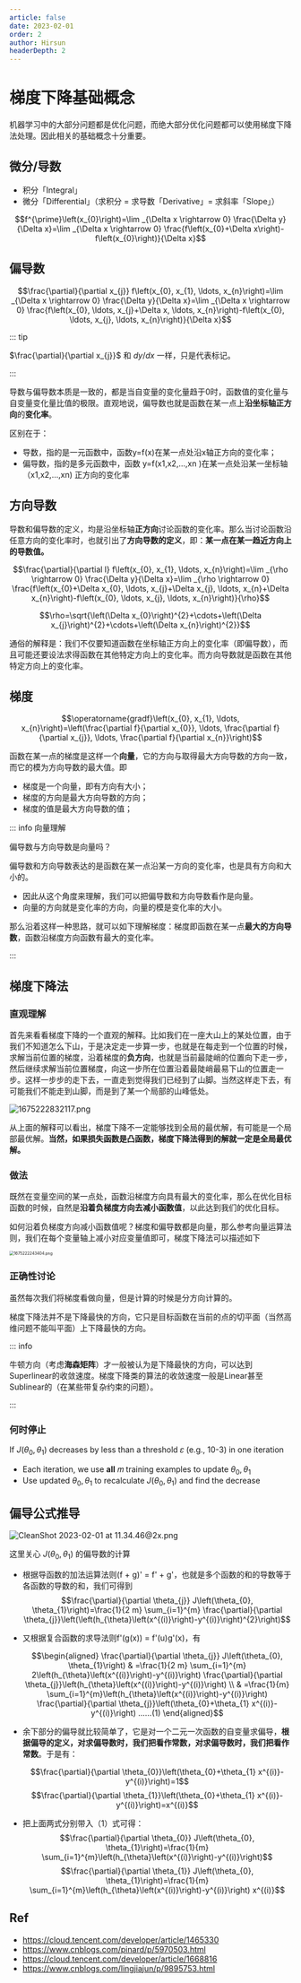 ```yaml
---
article: false
date: 2023-02-01
order: 2
author: Hirsun
headerDepth: 2
---
```


# 梯度下降基础概念

机器学习中的大部分问题都是优化问题，而绝大部分优化问题都可以使用梯度下降法处理。因此相关的基础概念十分重要。

## 微分/导数

- 积分「Integral」
- 微分「Differential」（求积分 = 求导数「Derivative」= 求斜率「Slope」）

$$f^{\prime}\left(x_{0}\right)=\lim _{\Delta x \rightarrow 0} \frac{\Delta y}{\Delta x}=\lim _{\Delta x \rightarrow 0} \frac{f\left(x_{0}+\Delta x\right)-f\left(x_{0}\right)}{\Delta x}$$

## 偏导数

$$\frac{\partial}{\partial x_{j}} f\left(x_{0}, x_{1}, \ldots, x_{n}\right)=\lim _{\Delta x \rightarrow 0} \frac{\Delta y}{\Delta x}=\lim _{\Delta x \rightarrow 0} \frac{f\left(x_{0}, \ldots, x_{j}+\Delta x, \ldots, x_{n}\right)-f\left(x_{0}, \ldots, x_{j}, \ldots, x_{n}\right)}{\Delta x}$$

::: tip

$\frac{\partial}{\partial x_{j}}$ 和 $dy/dx$ 一样，只是代表标记。

:::

导数与偏导数本质是一致的，都是当自变量的变化量趋于0时，函数值的变化量与自变量变化量比值的极限。直观地说，偏导数也就是函数在某一点上**沿坐标轴正方向**的**变化率**。

区别在于：

- 导数，指的是一元函数中，函数y=f(x)在某一点处沿x轴正方向的变化率；
- 偏导数，指的是多元函数中，函数 y=f(x1,x2,…,xn )在某一点处沿某一坐标轴（x1,x2,…,xn) 正方向的变化率

## 方向导数

导数和偏导数的定义，均是沿坐标轴**正方向**讨论函数的变化率。那么当讨论函数沿任意方向的变化率时，也就引出了**方向导数的定义**，即：**某一点在某一趋近方向上的导数值。**

$$\frac{\partial}{\partial l} f\left(x_{0}, x_{1}, \ldots, x_{n}\right)=\lim _{\rho \rightarrow 0} \frac{\Delta y}{\Delta x}=\lim _{\rho \rightarrow 0} \frac{f\left(x_{0}+\Delta x_{0}, \ldots, x_{j}+\Delta x_{j}, \ldots, x_{n}+\Delta x_{n}\right)-f\left(x_{0}, \ldots, x_{j}, \ldots, x_{n}\right)}{\rho}$$

$$\rho=\sqrt{\left(\Delta x_{0}\right)^{2}+\cdots+\left(\Delta x_{j}\right)^{2}+\cdots+\left(\Delta x_{n}\right)^{2}}$$

通俗的解释是：我们不仅要知道函数在坐标轴正方向上的变化率（即偏导数），而且可能还要设法求得函数在其他特定方向上的变化率。而方向导数就是函数在其他特定方向上的变化率。

## 梯度

$$\operatorname{gradf}\left(x_{0}, x_{1}, \ldots, x_{n}\right)=\left(\frac{\partial f}{\partial x_{0}}, \ldots, \frac{\partial f}{\partial x_{j}}, \ldots, \frac{\partial f}{\partial x_{n}}\right)$$

函数在某一点的梯度是这样一个**向量**，它的方向与取得最大方向导数的方向一致，而它的模为方向导数的最大值。即

- 梯度是一个向量，即有方向有大小；
- 梯度的方向是最大方向导数的方向；
- 梯度的值是最大方向导数的值；

::: info 向量理解

偏导数与方向导数是向量吗？

偏导数和方向导数表达的是函数在某一点沿某一方向的变化率，也是具有方向和大小的。

- 因此从这个角度来理解，我们可以把偏导数和方向导数看作是向量。
- 向量的方向就是变化率的方向，向量的模是变化率的大小。

那么沿着这样一种思路，就可以如下理解梯度：梯度即函数在某一点**最大的方向导数**，函数沿梯度方向函数有最大的变化率。

:::

## 梯度下降法

### 直观理解

首先来看看梯度下降的一个直观的解释。比如我们在一座大山上的某处位置，由于我们不知道怎么下山，于是决定走一步算一步，也就是在每走到一个位置的时候，求解当前位置的梯度，沿着梯度的**负方向**，也就是当前最陡峭的位置向下走一步，然后继续求解当前位置梯度，向这一步所在位置沿着最陡峭最易下山的位置走一步。这样一步步的走下去，一直走到觉得我们已经到了山脚。当然这样走下去，有可能我们不能走到山脚，而是到了某一个局部的山峰低处。

![1675222832117.png](https://pic.hanjiaming.com.cn/2023/02/01/ca77e16455e29.png)

从上面的解释可以看出，梯度下降不一定能够找到全局的最优解，有可能是一个局部最优解。**当然，如果损失函数是凸函数，梯度下降法得到的解就一定是全局最优解。**

### 做法

既然在变量空间的某一点处，函数沿梯度方向具有最大的变化率，那么在优化目标函数的时候，自然是**沿着负梯度方向去减小函数值**，以此达到我们的优化目标。

如何沿着负梯度方向减小函数值呢？梯度和偏导数都是向量，那么参考向量运算法则，我们在每个变量轴上减小对应变量值即可，梯度下降法可以描述如下

<img src="https://pic.hanjiaming.com.cn/2023/02/01/bae7f496b69b4.png" alt="1675222243404.png" style="zoom:50%;" />

### 正确性讨论

虽然每次我们将梯度看做向量，但是计算的时候是分方向计算的。

梯度下降法并不是下降最快的方向，它只是目标函数在当前的点的切平面（当然高维问题不能叫平面）上下降最快的方向。

::: info

牛顿方向（考虑**海森矩阵**）才一般被认为是下降最快的方向，可以达到Superlinear的收敛速度。梯度下降类的算法的收敛速度一般是Linear甚至Sublinear的（在某些带复杂约束的问题）。

:::

### 何时停止

If  $J\left(\theta_{0}, \theta_{1}\right)$ decreases by less than a threshold 𝜀 (e.g., 10-3) in one iteration

- Each iteration, we use **all** 𝑚 training examples to update $\theta_{0}, \theta_{1}$
- Use updated $\theta_{0}, \theta_{1}$ to recalculate $J\left(\theta_{0}, \theta_{1}\right)$ and find the decrease

## 偏导公式推导

![CleanShot 2023-02-01 at 11.34.46@2x.png](https://pic.hanjiaming.com.cn/2023/02/01/a1f614e6317b7.png)

这里关心 $J\left(\theta_{0}, \theta_{1}\right)$ 的偏导数的计算

- 根据导函数的加法运算法则(f + g)' = f' + g'，也就是多个函数的和的导数等于各函数的导数的和，我们可得到
  $$\frac{\partial}{\partial \theta_{j}} J\left(\theta_{0}, \theta_{1}\right)=\frac{1}{2 m} \sum_{i=1}^{m} \frac{\partial}{\partial \theta_{j}}\left(\left(h_{\theta}\left(x^{(i)}\right)-y^{(i)}\right)^{2}\right)$$

- 又根据复合函数的求导法则f'(g(x)) = f'(u)g'(x)，有

  $$\begin{aligned}
  \frac{\partial}{\partial \theta_{j}} J\left(\theta_{0}, \theta_{1}\right) & =\frac{1}{2 m} \sum_{i=1}^{m} 2\left(h_{\theta}\left(x^{(i)}\right)-y^{(i)}\right) \frac{\partial}{\partial \theta_{j}}\left(h_{\theta}\left(x^{(i)}\right)-y^{(i)}\right) \\
  & =\frac{1}{m} \sum_{i=1}^{m}\left(h_{\theta}\left(x^{(i)}\right)-y^{(i)}\right) \frac{\partial}{\partial \theta_{j}}\left(\theta_{0}+\theta_{1} x^{(i)}-y^{(i)}\right) ......(1)
  \end{aligned}$$

- 余下部分的偏导就比较简单了，它是对一个二元一次函数的自变量求偏导，**根据偏导的定义，对求偏导数时，我们把看作常数，对求偏导数时，我们把看作常数**。于是有：

  $$\frac{\partial}{\partial \theta_{0}}\left(\theta_{0}+\theta_{1} x^{(i)}-y^{(i)}\right)=1$$ 
  $$\frac{\partial}{\partial \theta_{1}}\left(\theta_{0}+\theta_{1} x^{(i)}-y^{(i)}\right)=x^{(i)}$$

- 把上面两式分别带入（1）式可得：
  $$\frac{\partial}{\partial \theta_{0}} J\left(\theta_{0}, \theta_{1}\right)=\frac{1}{m} \sum_{i=1}^{m}\left(h_{\theta}\left(x^{(i)}\right)-y^{(i)}\right)$$ 
  $$\frac{\partial}{\partial \theta_{1}} J\left(\theta_{0}, \theta_{1}\right)=\frac{1}{m} \sum_{i=1}^{m}\left(h_{\theta}\left(x^{(i)}\right)-y^{(i)}\right) x^{(i)}$$

## Ref

- https://cloud.tencent.com/developer/article/1465330
- https://www.cnblogs.com/pinard/p/5970503.html
- https://cloud.tencent.com/developer/article/1668816
- https://www.cnblogs.com/lingjiajun/p/9895753.html
